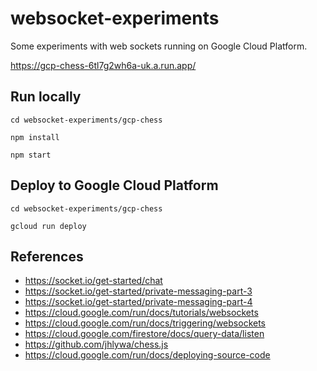 # websocket-experiments

Some experiments with web sockets running on Google Cloud Platform.

https://gcp-chess-6tl7g2wh6a-uk.a.run.app/

## Run locally

```
cd websocket-experiments/gcp-chess

npm install

npm start
```

## Deploy to Google Cloud Platform

```
cd websocket-experiments/gcp-chess

gcloud run deploy
```

## References

- https://socket.io/get-started/chat
- https://socket.io/get-started/private-messaging-part-3
- https://socket.io/get-started/private-messaging-part-4
- https://cloud.google.com/run/docs/tutorials/websockets
- https://cloud.google.com/run/docs/triggering/websockets
- https://cloud.google.com/firestore/docs/query-data/listen
- https://github.com/jhlywa/chess.js
- https://cloud.google.com/run/docs/deploying-source-code
